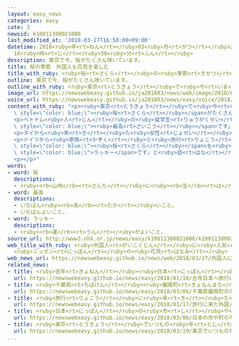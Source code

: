 ```yaml
---
layout: easy_news
categories: easy
cate: 3
newsid: k10011380021000
last_modified_at: '2018-03-27T16:50:00+09:00'
datetime: 2018<ruby>年<rt>ねん</rt></ruby>03<ruby>月<rt>がつ</rt></ruby>27<ruby>日<rt>にち</rt></ruby>
  16<ruby>時<rt>じ</rt></ruby>50<ruby>分<rt>ふん</rt></ruby>
description: 東京で今、桜がたくさん咲いています。
title: 桜の季節　外国人も花見を楽しむ
title_with_ruby: <ruby>桜<rt>さくら</rt></ruby>の<ruby>季節<rt>きせつ</rt></ruby>　<ruby>外国人<rt>がいこくじん</rt></ruby>も<ruby>花見<rt>はなみ</rt></ruby>を<ruby>楽<rt>たの</rt></ruby>しむ
outline: 東京で今、桜がたくさん咲いています。
outline_with_ruby: <ruby>東京<rt>とうきょう</rt></ruby>で<ruby>今<rt>いま</rt></ruby>、<ruby>桜<rt>さくら</rt></ruby>がたくさん<ruby>咲<rt>さ</rt></ruby>いています。
image_url: https://newswebeasy.github.io/ja201803/news/web/image/2018/03/27/K10011380021_1803270923_1803270927_01_02.jpg
voice_url: https://newswebeasy.github.io/ja201803/news/easy/voice/2018/03/27/k10011380021000.mp3
content_with_ruby: "<p><ruby>東京<rt>とうきょう</rt></ruby>で<ruby>今<rt>いま</rt></ruby>、<span\
  \ style=\"color: blue;\"><ruby>桜<rt>さくら</rt></ruby></span>がたくさん<ruby>咲<rt>さ</rt></ruby>いています。<ruby>上野公園<rt>うえのこうえん</rt></ruby>では<ruby>日本人<rt>にっぽんじん</rt></ruby>だけではなくて<ruby>外国人<rt>がいこくじん</rt></ruby>も<ruby>大勢<rt>おおぜい</rt></ruby>、<ruby>花見<rt>はなみ</rt></ruby>を<ruby>楽<rt>たの</rt></ruby>しんでいます。</p>\n\
  <p>ベトナム<ruby>人<rt>じん</rt></ruby>の<ruby>留学生<rt>りゅうがくせい</rt></ruby>たちは<ruby>牛肉<rt>ぎゅうにく</rt></ruby>などを<ruby>使<rt>つか</rt></ruby>ったベトナムの<ruby>料理<rt>りょうり</rt></ruby>を<ruby>持<rt>も</rt></ruby>って<ruby>来<rt>き</rt></ruby>ていました。そして、「ベトナムには<ruby>花<rt>はな</rt></ruby>を<ruby>見<rt>み</rt></ruby>ながらお<ruby>酒<rt>さけ</rt></ruby>を<ruby>飲<rt>の</rt></ruby>む<ruby>文化<rt>ぶんか</rt></ruby>はありません。<ruby>日本<rt>にっぽん</rt></ruby>の<ruby>花見<rt>はなみ</rt></ruby>は<span\
  \ style=\"color: blue;\"><ruby>最高<rt>さいこう</rt></ruby></span>です」と<ruby>話<rt>はな</rt></ruby>していました。</p>\n\
  <p>タイから<ruby>来<rt>き</rt></ruby>た<ruby>女性<rt>じょせい</rt></ruby>は<ruby>公園<rt>こうえん</rt></ruby>の<ruby>近<rt>ちか</rt></ruby>くの<ruby>店<rt>みせ</rt></ruby>で<ruby>借<rt>か</rt></ruby>りた<ruby>着物<rt>きもの</rt></ruby>を<ruby>着<rt>き</rt></ruby>て、<ruby>花見<rt>はなみ</rt></ruby>をしていました。<ruby>店<rt>みせ</rt></ruby>の<ruby>人<rt>ひと</rt></ruby>は<ruby>着物<rt>きもの</rt></ruby>を<ruby>借<rt>か</rt></ruby>りる<ruby>人<rt>ひと</rt></ruby>の８０％ぐらいは<ruby>外国人<rt>がいこくじん</rt></ruby>だと<ruby>言<rt>い</rt></ruby>っています。</p>\n\
  <p>ドイツから<ruby>家族<rt>かぞく</rt></ruby>と<ruby>旅行<rt>りょこう</rt></ruby>に<ruby>来<rt>き</rt></ruby>た<ruby>人<rt>ひと</rt></ruby>は「<ruby>初<rt>はじ</rt></ruby>めて<span\
  \ style=\"color: blue;\"><ruby>桜<rt>さくら</rt></ruby></span>を<ruby>見<rt>み</rt></ruby>ることができて<span\
  \ style=\"color: blue;\">ラッキー</span>です」と<ruby>話<rt>はな</rt></ruby>していました。</p>\n<p></p>\n\
  <p></p>"
words:
- word: 桜
  descriptions:
  - <ruby><rb>山地</rb><rt>さんち</rt></ruby>に<ruby><rb>生</rb><rt>は</rt></ruby>え、<ruby><rb>公園</rb><rt>こうえん</rt></ruby>や<ruby><rb>庭</rb><rt>にわ</rt></ruby>にも<ruby><rb>植</rb><rt>う</rt></ruby>える<ruby><rb>木</rb><rt>き</rt></ruby>。ソメイヨシノ・シダレザクラ・ヤマザクラなど<ruby><rb>種類</rb><rt>しゅるい</rt></ruby>が<ruby><rb>多</rb><rt>おお</rt></ruby>い。<ruby><rb>春</rb><rt>はる</rt></ruby>、うすもも<ruby><rb>色</rb><rt>いろ</rt></ruby>の<ruby><rb>美</rb><rt>うつく</rt></ruby>しい<ruby><rb>花</rb><rt>はな</rt></ruby>が<ruby><rb>咲</rb><rt>さ</rt></ruby>く。<ruby><rb>日本</rb><rt>にっぽん</rt></ruby>の「<ruby><rb>国花</rb><rt>こっか</rt></ruby>」とされる。
- word: 最高
  descriptions:
  - いちばん<ruby><rb>高</rb><rt>たか</rt></ruby>いこと。
  - いちばんよいこと。
- word: ラッキー
  descriptions:
  - <ruby><rb>運</rb><rt>うん</rt></ruby>がよいこと。
source_url: http://www3.nhk.or.jp/news/easy/k10011380021000/k10011380021000.html
web_title_with_ruby: <ruby>外国人<rt>がいこくじん</rt></ruby>に<ruby>人気<rt>にんき</rt></ruby>！
  <ruby>ニッポン<rt>にっぽん</rt></ruby>の<ruby>花見<rt>はなみ</rt></ruby>
web_news_url: https://newswebeasy.github.io/news/web/2018/03/27/外国人に人気-ニッポンの花見
related_news:
- title: <ruby>去年<rt>きょねん</rt></ruby><ruby>日本<rt>にっぽん</rt></ruby>へ<ruby>旅行<rt>りょこう</rt></ruby>に<ruby>来<rt>き</rt></ruby>た<ruby>外国人<rt>がいこくじん</rt></ruby>はいちばん<ruby>多<rt>おお</rt></ruby>い２８６９<ruby>万<rt>まん</rt></ruby><ruby>人<rt>にん</rt></ruby>
  url: https://newswebeasy.github.io/news/easy/2018/01/16/去年日本へ旅行に来た外国人はいちばん多い2869万人
- title: <ruby>千葉県<rt>ちばけん</rt></ruby><ruby>鋸南町<rt>きょなんまち</rt></ruby>の「<ruby>河津桜<rt>かわづざくら</rt></ruby>」がきれいに<ruby>咲<rt>さ</rt></ruby>く
  url: https://newswebeasy.github.io/news/easy/2018/03/06/千葉県鋸南町の河津桜がきれいに咲く
- title: <ruby>旅行<rt>りょこう</rt></ruby>に<ruby>来<rt>き</rt></ruby>た<ruby>外国人<rt>がいこくじん</rt></ruby>が<ruby>使<rt>つか</rt></ruby>ったお<ruby>金<rt>かね</rt></ruby>　<ruby>初<rt>はじ</rt></ruby>めて４<ruby>兆<rt>ちょう</rt></ruby><ruby>円<rt>えん</rt></ruby><ruby>以上<rt>いじょう</rt></ruby>になる
  url: https://newswebeasy.github.io/news/easy/2018/01/17/旅行に来た外国人が使ったお金-初めて4兆円以上になる
- title: <ruby>日本<rt>にっぽん</rt></ruby>の<ruby>市<rt>し</rt></ruby>や<ruby>町<rt>まち</rt></ruby>の７５％で<ruby>外国人<rt>がいこくじん</rt></ruby>が<ruby>増<rt>ふ</rt></ruby>えた
  url: https://newswebeasy.github.io/news/easy/2018/03/06/日本の市や町の75で外国人が増えた
- title: <ruby>東京<rt>とうきょう</rt></ruby>でいつもの<ruby>年<rt>とし</rt></ruby>より<ruby>９日<rt>ここのか</rt></ruby><ruby>早<rt>はや</rt></ruby>く<ruby>桜<rt>さくら</rt></ruby>が<ruby>咲<rt>さ</rt></ruby>き<ruby>始<rt>はじ</rt></ruby>める
  url: https://newswebeasy.github.io/news/easy/2018/03/19/東京でいつもの年より9日早く桜が咲き始める
...
```

